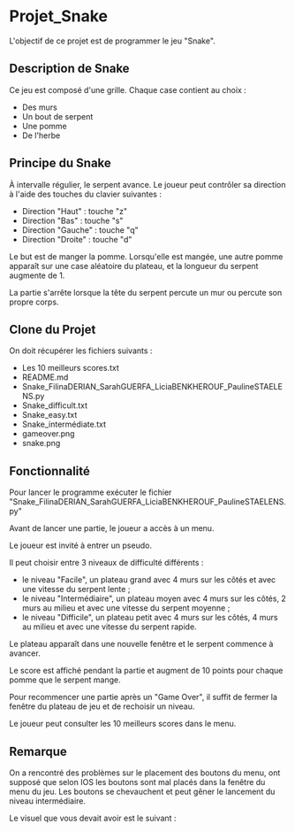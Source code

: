 # Projet_Snake

L'objectif de ce projet est de programmer le jeu "Snake".

## Description de Snake

Ce jeu est composé d'une grille. Chaque case contient au choix :
- Des murs
- Un bout de serpent
- Une pomme
- De l'herbe

## Principe du Snake

À intervalle régulier, le serpent avance. Le joueur peut contrôler sa direction à l'aide des touches du clavier suivantes :
- Direction "Haut" : touche "z"
- Direction "Bas" : touche "s"
- Direction "Gauche" : touche "q"
- Direction "Droite" : touche "d"

Le but est de manger la pomme. Lorsqu'elle est mangée, une autre pomme apparaît sur une case aléatoire du plateau, et la longueur du serpent augmente de 1.

La partie s'arrête lorsque la tête du serpent percute un mur ou percute son propre corps.

## Clone du Projet

On doit récupérer les fichiers suivants :
- Les 10 meilleurs scores.txt
- README.md
- Snake_FilinaDERIAN_SarahGUERFA_LiciaBENKHEROUF_PaulineSTAELENS.py 
- Snake_difficult.txt
- Snake_easy.txt
- Snake_intermédiate.txt
- gameover.png
- snake.png

## Fonctionnalité

Pour lancer le programme exécuter le fichier "Snake_FilinaDERIAN_SarahGUERFA_LiciaBENKHEROUF_PaulineSTAELENS.py"

Avant de lancer une partie, le joueur a accès à un menu.

Le joueur est invité à entrer un pseudo.

Il peut choisir entre 3 niveaux de difficulté différents :
- le niveau "Facile", un plateau grand avec 4 murs sur les côtés et avec une vitesse du serpent lente ;
- le niveau "Intermédiaire", un plateau moyen avec 4 murs sur les côtés, 2 murs au milieu et avec une vitesse du serpent moyenne ;
- le niveau "Difficile", un plateau petit avec 4 murs sur les côtés, 4 murs au milieu et avec une vitesse du serpent rapide.

Le plateau apparaît dans une nouvelle fenêtre et le serpent commence à avancer.

Le score est affiché pendant la partie et augment de 10 points pour chaque pomme que le serpent mange.

Pour recommencer une partie après un "Game Over", il suffit de fermer la fenêtre du plateau de jeu et de rechoisir un niveau.

Le joueur peut consulter les 10 meilleurs scores dans le menu.

## Remarque

On a rencontré des problèmes sur le placement des boutons du menu, ont supposé que selon IOS les boutons sont mal placés dans la fenêtre du menu du jeu. Les boutons se chevauchent et peut gêner le lancement du niveau intermédiaire.

Le visuel que vous devait avoir est le suivant : 
 
